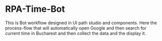 # RPA-Time-Bot
This is Bot workflow designed in UI path studio and components. Here the process-flow that will automatically open Google and then search for current time in Bucharest and then collect the data and the display it.
